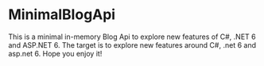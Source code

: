 # MinimalBlogApi

This is a minimal in-memory Blog Api to explore new features of C#, .NET 6 and ASP.NET 6. The target is to explore new features around C#, .net 6 and asp.net 6. Hope you enjoy it!
